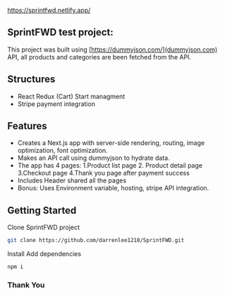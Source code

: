 https://sprintfwd.netlify.app/

## SprintFWD test project:

This project was built using [https://dummyjson.com/](dummyjson.com) API, all products and categories are been fetched from the API.

## Structures

- React Redux (Cart) Start managment
- Stripe payment integration

## Features

- Creates a Next.js app with server-side rendering, routing, image optimization, font optimization.
- Makes an API call using dummyjson to hydrate data.
- The app has 4 pages:
  1.Product list page 2. Product detail page
  3.Checkout page
  4.Thank you page after payment success
- Includes Header shared all the pages
- Bonus: Uses Environment variable, hosting, stripe API integration.

## Getting Started

Clone SprintFWD project

```bash
git clone https://github.com/darrenlee1218/SprintFWD.git
```

Install Add dependencies

```bash
npm i
```

### Thank You
